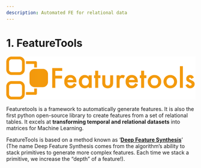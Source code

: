 ```yaml
---
description: Automated FE for relational data
---
```


# 1. FeatureTools

![Fig4.1: Featuretools](../../.gitbook/assets/image%20%2817%29.png)



Featuretools is a framework to automatically generate features. It is also the first python open-source library to create features from a set of relational tables. It excels at **transforming temporal and relational datasets** into matrices for Machine Learning.

FeatureTools is based on a method known as ‘[**Deep Feature Synthesis**](deep-feature-synthesis-dfs.md)’ \(The name Deep Feature Synthesis comes from the algorithm’s ability to stack primitives to generate more complex features. Each time we stack a primitive, we increase the “depth” of a feature!\).

